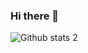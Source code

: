 ### Hi there 👋
![Github stats 2](https://github-readme-stats.vercel.app/api?username=kullanıcıadınız&show_icons=true&theme=radical)

